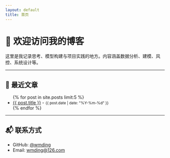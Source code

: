 ```yaml
---
layout: default
title: 首页
---
```


# 👋 欢迎访问我的博客

这里是我记录思考、模型构建与项目实践的地方。内容涵盖数据分析、建模、风控、系统设计等。

---

## 📄 最近文章

<ul>
  {% for post in site.posts limit:5 %}
    <li>
      <a href="{{ post.url }}">{{ post.title }}</a> - <small>{{ post.date | date: "%Y-%m-%d" }}</small>
    </li>
  {% endfor %}
</ul>

---

## 📬 联系方式

- GitHub: [@wmding](https://github.com/wmding)
- Email: wmding@126.com